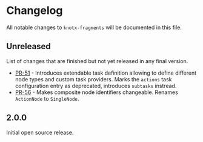 # Changelog
All notable changes to `knotx-fragments` will be documented in this file.

## Unreleased
List of changes that are finished but not yet released in any final version.
- [PR-51](https://github.com/Knotx/knotx-fragments/pull/51) - Introduces extendable task definition allowing to define different node types and custom task providers. Marks the `actions` task configuration entry as deprecated, introduces `subtasks` instread.
- [PR-56](https://github.com/Knotx/knotx-fragments/pull/56) - Makes composite node identifiers changeable. Renames `ActionNode` to `SingleNode`. 

## 2.0.0
Initial open source release.
